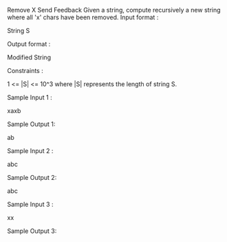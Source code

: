  Remove X
Send Feedback
Given a string, compute recursively a new string where all 'x' chars have been removed.
Input format :

String S

Output format :

Modified String

Constraints :

1 <= |S| <= 10^3
where |S| represents the length of string S. 

Sample Input 1 :

xaxb

Sample Output 1:

ab

Sample Input 2 :

abc

Sample Output 2:

abc

Sample Input 3 :

xx

Sample Output 3:
